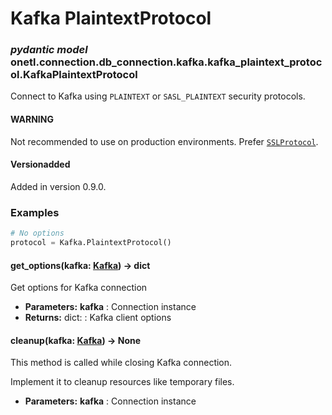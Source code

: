 <a id="kafka-plaintext-protocol"></a>

# Kafka PlaintextProtocol

### *pydantic model* onetl.connection.db_connection.kafka.kafka_plaintext_protocol.KafkaPlaintextProtocol

Connect to Kafka using `PLAINTEXT` or `SASL_PLAINTEXT` security protocols.

#### WARNING
Not recommended to use on production environments.
Prefer [`SSLProtocol`](ssl_protocol.md#onetl.connection.db_connection.kafka.kafka_ssl_protocol.KafkaSSLProtocol).

#### Versionadded
Added in version 0.9.0.

### Examples

```python
# No options
protocol = Kafka.PlaintextProtocol()
```

<!-- !! processed by numpydoc !! -->

#### get_options(kafka: [Kafka](connection.md#onetl.connection.db_connection.kafka.connection.Kafka)) → dict

Get options for Kafka connection

* **Parameters:**
  **kafka**
  : Connection instance
* **Returns:**
  dict:
  : Kafka client options

<!-- !! processed by numpydoc !! -->

#### cleanup(kafka: [Kafka](connection.md#onetl.connection.db_connection.kafka.connection.Kafka)) → None

This method is called while closing Kafka connection.

Implement it to cleanup resources like temporary files.

* **Parameters:**
  **kafka**
  : Connection instance

<!-- !! processed by numpydoc !! -->
